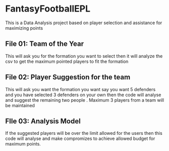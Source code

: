# FantasyFootballEPL
This is a Data Analysis project based on player selection and assistance for maximizing points

## File 01: Team of the Year
This will ask you for the formation you want to select then it will analyze the csv to get the maximum pointed players to fit the formation

## File 02: Player Suggestion for the team 
This will ask you want the formation you want 
say you want 5 defenders and you have selected 3 defenders on your own then the code will analyse and suggest the remaining two people . Maximum 3 players from a team will be maintained 

## FIle 03: Analysis Model
If the suggested players will be over the limit allowed for the users then this code will analyse and make compromizes to achieve allowed budget
for maximum points. 
